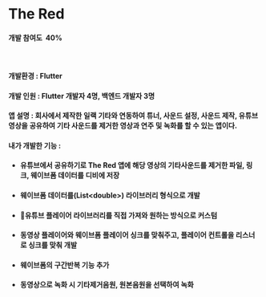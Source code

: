 <h1 id="file-name-id-wide" class="Heading__StyledHeading-sc-1c1dgg0-0 diwsLq" tabindex="-1">The Red</h1>
<h4>개발 참여도&nbsp; 40%</h4>
<h4>&nbsp;</h4>
<h4>개발환경 : Flutter</h4>
<h4>개발 인원 : Flutter 개발자 4명, 백엔드 개발자 3명</h4>
<h4>앱 설명 : 회사에서 제작한 일랙 기타와 연동하여 튜너, 사운드 설정, 사운드 제작, 유튜브 영상을 공유하여 기타 사운드를 제거한 영상과 연주 및 녹화를 할 수 있는 앱이다.</h4>
<h4>내가 개발한 기능 :&nbsp;</h4>
<ul>
<li>
<h4>유튜브에서 공유하기로 The Red 앱에 해당 영상의 기타사운드를 제거한 파일, 링크, 웨이브폼 데이터를 디비에 저장</h4>
</li>
<li>
<h4 class="heading-element" dir="auto" tabindex="-1">웨이브폼 데이터를(List&lt;double&gt;) 라이브러리 형식으로 개발</h4>
</li>
<li>
<h4>유튜브 플레이어 라이브러리를 직접 가져와 원하는 방식으로 커스텀</h4>
</li>
<li>
<h4>동영상 플레이어와 웨이브폼 플레이어 싱크를 맞춰주고, 플레이어 컨트롤을 리스너로 싱크를 맞춰 개발</h4>
</li>
<li>
<h4>웨이브폼의 구간반복 기능 추가</h4>
</li>
<li>
<h4>동영상으로 녹화 시 기타제거음원, 원본음원을 선택하여 녹화&nbsp;</h4>
</li>
</ul>
